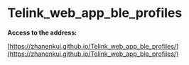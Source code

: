 # Telink_web_app_ble_profiles

**Access to the address:**

[https://zhanenkui.github.io/Telink_web_app_ble_profiles/](https://zhanenkui.github.io/Telink_web_app_ble_profiles/)

